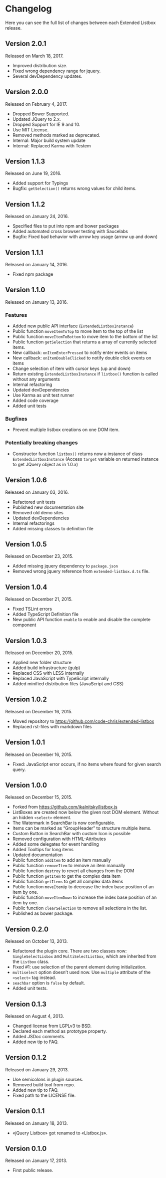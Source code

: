 # Changelog


Here you can see the full list of changes between each Extended Listbox
release.

## Version 2.0.1

Released on March 18, 2017.

-   Improved distribution size.
-   Fixed wrong dependency range for jquery.
-   Several devDependency updates.


## Version 2.0.0

Released on February 4, 2017.

-   Dropped Bower Supported.
-   Updated JQuery to 2.x.
-   Dropped Support for IE 9 and 10.
-   Use MIT License.
-   Removed methods marked as deprecated.
-   Internal: Major build system update
-   Internal: Replaced Karma with Testem


## Version 1.1.3

Released on June 19, 2016.

-   Added support for Typings
-   Bugfix: `getSelection()` returns wrong values for child items.


## Version 1.1.2

Released on January 24, 2016.

-   Specified files to put into npm and bower packages
-   Added automated cross browser testing with Saucelabs
-   Bugfix: Fixed bad behavior with arrow key usage (arrow up and down)


## Version 1.1.1

Released on January 14, 2016.

-   Fixed npm package


## Version 1.1.0

Released on January 13, 2016.

### Features
-   Added new public API interface (`ExtendedListboxInstance`)
-   Public function `moveItemToTop` to move item to the top of the list
-   Public function `moveItemToBottom` to move item to the bottom of the list
-   Public function `getSelection` that returns a array of currently selected items.
-   New callback: `onItemEnterPressed` to notify enter events on items
-   New callback: `onItemDoubleClicked` to notify double click events on items
-   Change selection of item with cursor keys (up and down)
-   Return existing `ExtendedListboxInstance` if `listbox()` function is called without any arguments
-   Internal refactoring
-	Updated devDependencies
-   Use Karma as unit test runner
-   Added code coverage
-   Added unit tests

### Bugfixes
-   Prevent multiple listbox creations on one DOM item.

### Potentially breaking changes
-   Constructor function `listbox()` returns now a instance of class `ExtendedListboxInstance` (Access `target` variable on returned instance to get JQuery object as in 1.0.x)


## Version 1.0.6

Released on January 03, 2016.

-   Refactored unit tests
-   Published new documentation site
-	Removed old demo sites
-	Updated devDependencies
-   Internal refactorings
-   Added missing classes to definition file


## Version 1.0.5

Released on December 23, 2015.

-   Added missing jquery dependency to `package.json`
-   Removed wrong jquery reference from `extended-listbox.d.ts` file.


## Version 1.0.4

Released on December 21, 2015.

-   Fixed TSLint errors
-   Added TypeScript Definition file
-   New public API function `enable` to enable and disable the complete component


## Version 1.0.3

Released on December 20, 2015.

-   Applied new folder structure
-   Added build infrastructure (gulp)
-   Replaced CSS with LESS internally
-   Replaced JavaScript with TypeScript internally
-   Added minified distribution files (JavaScript and CSS)


## Version 1.0.2

Released on December 16, 2015.

-   Moved repository to <https://github.com/code-chris/extended-listbox>
-   Replaced rst-files with markdown files


## Version 1.0.1

Released on December 16, 2015.

-   Fixed: JavaScript error occurs, if no items where found for given
    search query.

	
## Version 1.0.0

Released on December 15, 2015.

-   Forked from <https://github.com/ikalnitsky/listbox.js>
-   ListBoxes are created now below the given root DOM element. Without
    an hidden `<select>` element.
-   The Watermark in SearchBar is now configurable.
-   Items can be marked as “GroupHeader” to structure multiple items.
-   Custom Button in SearchBar with custom Icon is possible
-   Removed configuration with HTML-Attributes
-   Added some delegates for event handling
-   Added Tooltips for long items
-   Updated documentation
-   Public function `addItem` to add an item manually
-   Public function `removeItem` to remove an item manually
-   Public function `destroy` to revert all changes from the DOM
-   Public function `getItem` to get the complex data item
-   Public function `getItems` to get all complex data items
-   Public function `moveItemUp` to decrease the index base position of
    an item by one.
-   Public function `moveItemDown` to increase the index base position
    of an item by one.
-   Public function `clearSelection` to remove all selections in
    the list.
-   Published as bower package.


## Version 0.2.0

Released on October 13, 2013.

-   Refactored the plugin core. There are two classes now:
    `SingleSelectLisbox` and `MultiSelectListbox`, which are inherited
    from the `Listbox` class.
-   Fixed \#1: use selection of the parent element
    during initialization.
-   `multiselect` option doesn’t used now. Use `multiple` attribute of
    the `<select>` tag instead.
-   `seachbar` option is `false` by default.
-   Added unit tests.


## Version 0.1.3

Released on August 4, 2013.

-   Changed license from LGPLv3 to BSD.
-   Declared each method as prototype property.
-   Added JSDoc comments.
-   Added new tip to FAQ.


## Version 0.1.2

Released on January 29, 2013.

-   Use semicolons in plugin sources.
-   Removed build tool from repo.
-   Added new tip to FAQ.
-   Fixed path to the LICENSE file.


## Version 0.1.1

Released on January 18, 2013.

-   «jQuery Listbox» got renamed to «Listbox.js».


## Version 0.1.0

Released on January 17, 2013.

-   First public release.